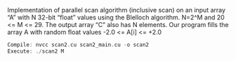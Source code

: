Implementation of parallel scan algorithm (inclusive scan) on an input array “A” with N 32-bit “float” values using the Blelloch algorithm. 
N=2^M and 20 <= M <= 29. The output array “C” also has N elements. 
Our program fills the array A with random float values -2.0 <= A[i] <= +2.0

``` c
Compile: nvcc scan2.cu scan2_main.cu -o scan2
Execute: ./scan2 M
```
